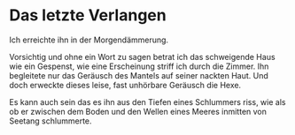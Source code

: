 # Das letzte Verlangen

Ich erreichte ihn in der Morgendämmerung.

Vorsichtig und ohne ein Wort zu sagen betrat ich das schweigende Haus wie ein Gespenst, wie eine Erscheinung striff ich durch die Zimmer.
Ihn begleitete nur das Geräusch des Mantels auf seiner nackten Haut. Und doch erweckte dieses leise, fast unhörbare Geräusch die Hexe.

Es kann auch sein das es ihn aus den Tiefen eines Schlummers riss, wie als ob er zwischen dem Boden und den Wellen eines Meeres inmitten von Seetang schlummerte.
